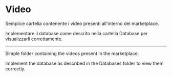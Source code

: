 # Video

Semplice cartella contenente i video presenti all'interno del marketplace.

Implementare il database come descrito nella cartella Database per visualizzarli correttamente.

___________________________________________________________________________________________________________________________

Simple folder containing the videos present in the marketplace.

Implement the database as described in the Databases folder to view them correctly.
